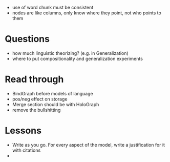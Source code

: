 

- use of word chunk must be consistent
- nodes are like columns, only know where they point, not who points to them

# Questions
- how much linguistic theorizing? (e.g. in Generalization)
- where to put compositionality and generalization experiments


# Read through
- BindGraph before models of language
- pos/neg effect on storage
- Merge section should be with HoloGraph
- remove the bullshitting

# Lessons
- Write as you go. For every aspect of the model, write a justification for it with citations
- 
